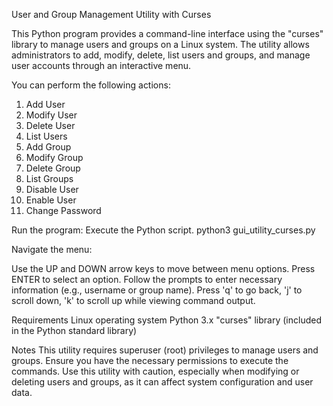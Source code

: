 User and Group Management Utility with Curses

This Python program provides a command-line interface using the "curses" library to manage users and groups on a Linux system. The utility allows administrators to add, modify, delete, list users and groups, and manage user accounts through an interactive menu.

You can perform the following actions:
1. Add User
2. Modify User
3. Delete User
4. List Users
5. Add Group
6. Modify Group
7. Delete Group
8. List Groups
9. Disable User
10. Enable User
11. Change Password

Run the program: Execute the Python script.
python3 gui_utility_curses.py

Navigate the menu:

Use the UP and DOWN arrow keys to move between menu options.
Press ENTER to select an option.
Follow the prompts to enter necessary information (e.g., username or group name).
Press 'q' to go back, 'j' to scroll down, 'k' to scroll up while viewing command output.

Requirements
Linux operating system
Python 3.x
"curses" library (included in the Python standard library)

Notes
This utility requires superuser (root) privileges to manage users and groups. Ensure you have the necessary permissions to execute the commands.
Use this utility with caution, especially when modifying or deleting users and groups, as it can affect system configuration and user data.